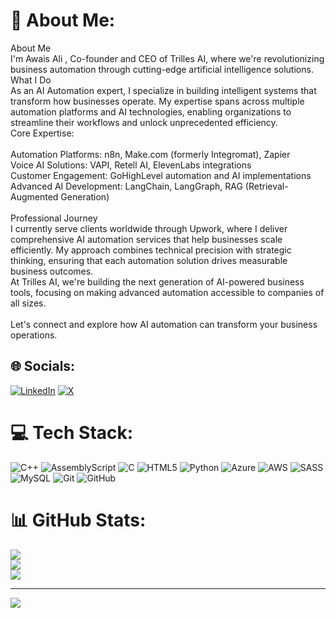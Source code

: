 # 💫 About Me:
About Me<br>I'm Awais Ali , Co-founder and CEO of Trilles AI, where we're revolutionizing business automation through cutting-edge artificial intelligence solutions.<br>What I Do<br>As an AI Automation expert, I specialize in building intelligent systems that transform how businesses operate. My expertise spans across multiple automation platforms and AI technologies, enabling organizations to streamline their workflows and unlock unprecedented efficiency.<br>Core Expertise:<br><br>Automation Platforms: n8n, Make.com (formerly Integromat), Zapier<br>Voice AI Solutions: VAPI, Retell AI, ElevenLabs integrations<br>Customer Engagement: GoHighLevel automation and AI implementations<br>Advanced AI Development: LangChain, LangGraph, RAG (Retrieval-Augmented Generation)<br><br>Professional Journey<br>I currently serve clients worldwide through Upwork, where I deliver comprehensive AI automation services that help businesses scale efficiently. My approach combines technical precision with strategic thinking, ensuring that each automation solution drives measurable business outcomes.<br>At Trilles AI, we're building the next generation of AI-powered business tools, focusing on making advanced automation accessible to companies of all sizes.<br><br>Let's connect and explore how AI automation can transform your business operations.


## 🌐 Socials:
[![LinkedIn](https://img.shields.io/badge/LinkedIn-%230077B5.svg?logo=linkedin&logoColor=white)](https://linkedin.com/in/https://www.linkedin.com/in/awais-ali-93115237b) [![X](https://img.shields.io/badge/X-black.svg?logo=X&logoColor=white)](https://x.com/https://x.com/AwaisAli181673?t=bskYe_eWa_wk60Qvei4qzg&s=09) 

# 💻 Tech Stack:
![C++](https://img.shields.io/badge/c++-%2300599C.svg?style=for-the-badge&logo=c%2B%2B&logoColor=white) ![AssemblyScript](https://img.shields.io/badge/assembly%20script-%23000000.svg?style=for-the-badge&logo=assemblyscript&logoColor=white) ![C](https://img.shields.io/badge/c-%2300599C.svg?style=for-the-badge&logo=c&logoColor=white) ![HTML5](https://img.shields.io/badge/html5-%23E34F26.svg?style=for-the-badge&logo=html5&logoColor=white) ![Python](https://img.shields.io/badge/python-3670A0?style=for-the-badge&logo=python&logoColor=ffdd54) ![Azure](https://img.shields.io/badge/azure-%230072C6.svg?style=for-the-badge&logo=microsoftazure&logoColor=white) ![AWS](https://img.shields.io/badge/AWS-%23FF9900.svg?style=for-the-badge&logo=amazon-aws&logoColor=white) ![SASS](https://img.shields.io/badge/SASS-hotpink.svg?style=for-the-badge&logo=SASS&logoColor=white) ![MySQL](https://img.shields.io/badge/mysql-4479A1.svg?style=for-the-badge&logo=mysql&logoColor=white) ![Git](https://img.shields.io/badge/git-%23F05033.svg?style=for-the-badge&logo=git&logoColor=white) ![GitHub](https://img.shields.io/badge/github-%23121011.svg?style=for-the-badge&logo=github&logoColor=white)
# 📊 GitHub Stats:
![](https://github-readme-stats.vercel.app/api?username=Awaisali36&theme=default&hide_border=false&include_all_commits=true&count_private=true)<br/>
![](https://nirzak-streak-stats.vercel.app/?user=Awaisali36&theme=default&hide_border=false)<br/>
![](https://github-readme-stats.vercel.app/api/top-langs/?username=Awaisali36&theme=default&hide_border=false&include_all_commits=true&count_private=true&layout=compact)

---
[![](https://visitcount.itsvg.in/api?id=Awaisali36&icon=0&color=0)](https://visitcount.itsvg.in)

<!-- Proudly created with GPRM ( https://gprm.itsvg.in ) -->
